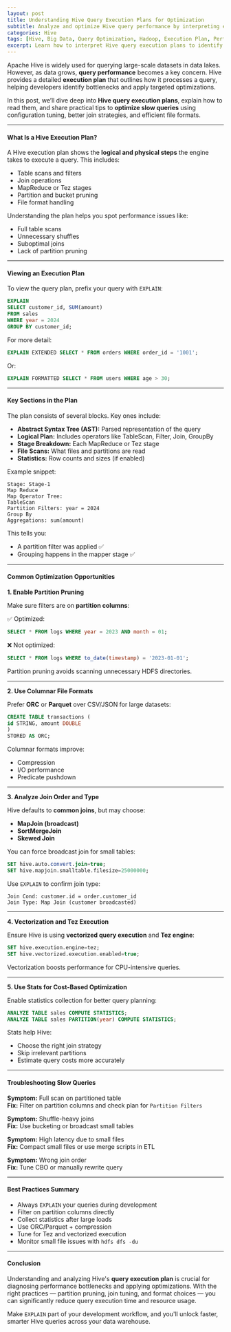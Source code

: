 ```yaml
---
layout: post
title: Understanding Hive Query Execution Plans for Optimization
subtitle: Analyze and optimize Hive query performance by interpreting execution plans and tuning query logic
categories: Hive
tags: [Hive, Big Data, Query Optimization, Hadoop, Execution Plan, Performance Tuning]
excerpt: Learn how to interpret Hive query execution plans to identify performance bottlenecks and apply optimization techniques. Improve query efficiency and reduce processing time for large-scale datasets.
---
```

Apache Hive is widely used for querying large-scale datasets in data lakes. However, as data grows, **query performance** becomes a key concern. Hive provides a detailed **execution plan** that outlines how it processes a query, helping developers identify bottlenecks and apply targeted optimizations.

In this post, we’ll dive deep into **Hive query execution plans**, explain how to read them, and share practical tips to **optimize slow queries** using configuration tuning, better join strategies, and efficient file formats.

---

#### What Is a Hive Execution Plan?

A Hive execution plan shows the **logical and physical steps** the engine takes to execute a query. This includes:

- Table scans and filters
- Join operations
- MapReduce or Tez stages
- Partition and bucket pruning
- File format handling

Understanding the plan helps you spot performance issues like:
- Full table scans
- Unnecessary shuffles
- Suboptimal joins
- Lack of partition pruning

---

#### Viewing an Execution Plan

To view the query plan, prefix your query with `EXPLAIN`:

```sql
EXPLAIN
SELECT customer_id, SUM(amount)
FROM sales
WHERE year = 2024
GROUP BY customer_id;
```

For more detail:

```sql
EXPLAIN EXTENDED SELECT * FROM orders WHERE order_id = '1001';
```

Or:

```sql
EXPLAIN FORMATTED SELECT * FROM users WHERE age > 30;
```

---

#### Key Sections in the Plan

The plan consists of several blocks. Key ones include:

- **Abstract Syntax Tree (AST):** Parsed representation of the query
- **Logical Plan:** Includes operators like TableScan, Filter, Join, GroupBy
- **Stage Breakdown:** Each MapReduce or Tez stage
- **File Scans:** What files and partitions are read
- **Statistics:** Row counts and sizes (if enabled)

Example snippet:

```
Stage: Stage-1
Map Reduce
Map Operator Tree:
TableScan
Partition Filters: year = 2024
Group By
Aggregations: sum(amount)
```

This tells you:
- A partition filter was applied ✅
- Grouping happens in the mapper stage ✅

---

#### Common Optimization Opportunities

**1. Enable Partition Pruning**

Make sure filters are on **partition columns**:

✅ Optimized:

```sql
SELECT * FROM logs WHERE year = 2023 AND month = 01;
```

❌ Not optimized:

```sql
SELECT * FROM logs WHERE to_date(timestamp) = '2023-01-01';
```

Partition pruning avoids scanning unnecessary HDFS directories.

---

**2. Use Columnar File Formats**

Prefer **ORC** or **Parquet** over CSV/JSON for large datasets:

```sql
CREATE TABLE transactions (
id STRING, amount DOUBLE
)
STORED AS ORC;
```

Columnar formats improve:
- Compression
- I/O performance
- Predicate pushdown

---

**3. Analyze Join Order and Type**

Hive defaults to **common joins**, but may choose:
- **MapJoin (broadcast)**
- **SortMergeJoin**
- **Skewed Join**

You can force broadcast join for small tables:

```sql
SET hive.auto.convert.join=true;
SET hive.mapjoin.smalltable.filesize=25000000;
```

Use `EXPLAIN` to confirm join type:

```
Join Cond: customer.id = order.customer_id
Join Type: Map Join (customer broadcasted)
```

---

**4. Vectorization and Tez Execution**

Ensure Hive is using **vectorized query execution** and **Tez engine**:

```sql
SET hive.execution.engine=tez;
SET hive.vectorized.execution.enabled=true;
```

Vectorization boosts performance for CPU-intensive queries.

---

**5. Use Stats for Cost-Based Optimization**

Enable statistics collection for better query planning:

```sql
ANALYZE TABLE sales COMPUTE STATISTICS;
ANALYZE TABLE sales PARTITION(year) COMPUTE STATISTICS;
```

Stats help Hive:
- Choose the right join strategy
- Skip irrelevant partitions
- Estimate query costs more accurately

---

#### Troubleshooting Slow Queries

**Symptom:** Full scan on partitioned table  
**Fix:** Filter on partition columns and check plan for `Partition Filters`

**Symptom:** Shuffle-heavy joins  
**Fix:** Use bucketing or broadcast small tables

**Symptom:** High latency due to small files  
**Fix:** Compact small files or use merge scripts in ETL

**Symptom:** Wrong join order  
**Fix:** Tune CBO or manually rewrite query

---

#### Best Practices Summary

- Always `EXPLAIN` your queries during development
- Filter on partition columns directly
- Collect statistics after large loads
- Use ORC/Parquet + compression
- Tune for Tez and vectorized execution
- Monitor small file issues with `hdfs dfs -du`

---

#### Conclusion

Understanding and analyzing Hive's **query execution plan** is crucial for diagnosing performance bottlenecks and applying optimizations. With the right practices — partition pruning, join tuning, and format choices — you can significantly reduce query execution time and resource usage.

Make `EXPLAIN` part of your development workflow, and you'll unlock faster, smarter Hive queries across your data warehouse.
